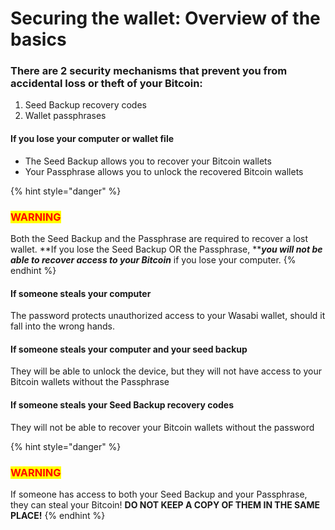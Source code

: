 # Securing the wallet: Overview of the basics

### **There are 2 security mechanisms that prevent you from accidental loss or theft of your Bitcoin:**

1. Seed Backup recovery codes&#x20;
2. Wallet passphrases

#### **If you lose your computer or wallet file**

* The Seed Backup allows you to recover your Bitcoin wallets&#x20;
* Your Passphrase allows you to unlock the recovered Bitcoin wallets

{% hint style="danger" %}
### <mark style="color:red;">**WARNING**</mark>

Both the Seed Backup and the Passphrase are required to recover a lost wallet. **If you lose the Seed Backup OR the Passphrase, **_**you will not be able to recover access to your Bitcoin**_ if you lose your computer.
{% endhint %}

#### **If someone steals your computer**

The password protects unauthorized access to your Wasabi wallet, should it fall into the wrong hands.

#### **If someone steals your computer and your seed backup**

They will be able to unlock the device, but they will not have access to your Bitcoin wallets without the Passphrase

#### **If someone steals your Seed Backup recovery codes**

They will not be able to recover your Bitcoin wallets without the password

{% hint style="danger" %}
### <mark style="color:red;">**WARNING**</mark>

If someone has access to both your Seed Backup and your Passphrase, they can steal your Bitcoin! **DO NOT KEEP A COPY OF THEM IN THE SAME PLACE!**
{% endhint %}
